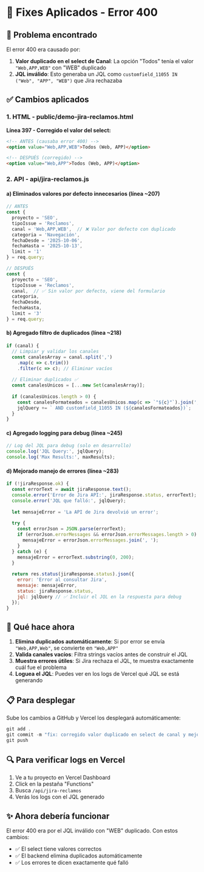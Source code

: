 # 🔧 Fixes Aplicados - Error 400

## 🐛 Problema encontrado

El error 400 era causado por:

1. **Valor duplicado en el select de Canal**: La opción "Todos" tenía el valor `"Web,APP,WEB"` con "WEB" duplicado
2. **JQL inválido**: Esto generaba un JQL como `customfield_11055 IN ("Web", "APP", "WEB")` que Jira rechazaba

## ✅ Cambios aplicados

### 1. HTML - public/demo-jira-reclamos.html

**Línea 397 - Corregido el valor del select:**
```html
<!-- ANTES (causaba error 400) -->
<option value="Web,APP,WEB">Todos (Web, APP)</option>

<!-- DESPUÉS (corregido) -->
<option value="Web,APP">Todos (Web, APP)</option>
```

### 2. API - api/jira-reclamos.js

#### a) Eliminados valores por defecto innecesarios (línea ~207)
```javascript
// ANTES
const {
  proyecto = 'SEO',
  tipoIssue = 'Reclamos',
  canal = 'Web,APP,WEB',  // ❌ Valor por defecto con duplicado
  categoria = 'Navegación',
  fechaDesde = '2025-10-06',
  fechaHasta = '2025-10-13',
  limit = '1'
} = req.query;

// DESPUÉS
const {
  proyecto = 'SEO',
  tipoIssue = 'Reclamos',
  canal,  // ✅ Sin valor por defecto, viene del formulario
  categoria,
  fechaDesde,
  fechaHasta,
  limit = '3'
} = req.query;
```

#### b) Agregado filtro de duplicados (línea ~218)
```javascript
if (canal) {
  // Limpiar y validar los canales
  const canalesArray = canal.split(',')
    .map(c => c.trim())
    .filter(c => c); // Eliminar vacíos
  
  // Eliminar duplicados ✅
  const canalesUnicos = [...new Set(canalesArray)];
  
  if (canalesUnicos.length > 0) {
    const canalesFormateados = canalesUnicos.map(c => `"${c}"`).join(', ');
    jqlQuery += ` AND customfield_11055 IN (${canalesFormateados})`;
  }
}
```

#### c) Agregado logging para debug (línea ~245)
```javascript
// Log del JQL para debug (solo en desarrollo)
console.log('JQL Query:', jqlQuery);
console.log('Max Results:', maxResults);
```

#### d) Mejorado manejo de errores (línea ~283)
```javascript
if (!jiraResponse.ok) {
  const errorText = await jiraResponse.text();
  console.error('Error de Jira API:', jiraResponse.status, errorText);
  console.error('JQL que falló:', jqlQuery);
  
  let mensajeError = 'La API de Jira devolvió un error';
  
  try {
    const errorJson = JSON.parse(errorText);
    if (errorJson.errorMessages && errorJson.errorMessages.length > 0) {
      mensajeError = errorJson.errorMessages.join(', ');
    }
  } catch (e) {
    mensajeError = errorText.substring(0, 200);
  }
  
  return res.status(jiraResponse.status).json({
    error: 'Error al consultar Jira',
    mensaje: mensajeError,
    status: jiraResponse.status,
    jql: jqlQuery // ✅ Incluir el JQL en la respuesta para debug
  });
}
```

## 🚀 Qué hace ahora

1. **Elimina duplicados automáticamente**: Si por error se envía `"Web,APP,Web"`, se convierte en `"Web,APP"`
2. **Valida canales vacíos**: Filtra strings vacíos antes de construir el JQL
3. **Muestra errores útiles**: Si Jira rechaza el JQL, te muestra exactamente cuál fue el problema
4. **Loguea el JQL**: Puedes ver en los logs de Vercel qué JQL se está generando

## 📋 Para desplegar

Sube los cambios a GitHub y Vercel los desplegará automáticamente:

```powershell
git add .
git commit -m "fix: corregido valor duplicado en select de canal y mejorado manejo de errores JQL"
git push
```

## 🔍 Para verificar logs en Vercel

1. Ve a tu proyecto en Vercel Dashboard
2. Click en la pestaña "Functions"
3. Busca `/api/jira-reclamos`
4. Verás los logs con el JQL generado

## ✨ Ahora debería funcionar

El error 400 era por el JQL inválido con "WEB" duplicado. Con estos cambios:
- ✅ El select tiene valores correctos
- ✅ El backend elimina duplicados automáticamente
- ✅ Los errores te dicen exactamente qué falló
